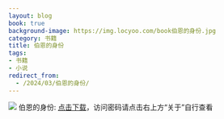 ```yaml
---
layout: blog
book: true
background-image: https://img.locyoo.com/book伯恩的身份.jpg
category: 书籍
title: 伯恩的身份
tags:
- 书籍
- 小说
redirect_from:
  - /2024/03/伯恩的身份/
---
```

![](https://img.locyoo.com/book伯恩的身份.jpg)
伯恩的身份: <a name = "ref1" href="https://089m.com/f/50983618-1269964538-2e86d0?p=3619">点击下载</a>，访问密码请点击右上方“关于”自行查看